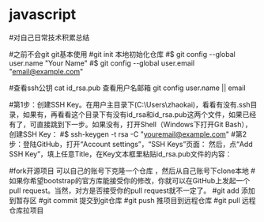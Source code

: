 # javascript
#对自己日常技术积累总结

#之前不会git  git基本使用
#git init 本地初始化仓库
#$ git config --global user.name "Your Name"
#$ git config --global user.email "email@example.com"

#查看ssh公钥 cat id_rsa.pub 查看用户名邮箱 git config user.name || email

#第1步：创建SSH Key。在用户主目录下(C:\Users\zhaokai)，看看有没有.ssh目录，如果有，再看看这个目录下有没有id_rsa和id_rsa.pub这两个文件，如果已经有了，可直接跳到下一步。如果没有，打开Shell（Windows下打开Git Bash），创建SSH Key：
#$ ssh-keygen -t rsa -C "youremail@example.com"
#第2步：登陆GitHub，打开“Account settings”，“SSH Keys”页面：
然后，点“Add SSH Key”，填上任意Title，在Key文本框里粘贴id_rsa.pub文件的内容：

#fork开源项目 可以自己的账号下克隆一个仓库 ，然后从自己账号下clone本地
#如果你希望bootstrap的官方库能接受你的修改，你就可以在GitHub上发起一个pull request。当然，对方是否接受你的pull request就不一定了。
#git add 添加到暂存区
#git commit 提交到git仓库
#git push  推项目到远程仓库
#git pull  远程仓库拉项目

